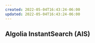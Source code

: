 ```yaml
---
created: 2022-05-04T16:43:24-06:00
updated: 2022-05-04T16:43:24-06:00
---
```



## Algolia InstantSearch (AIS)
